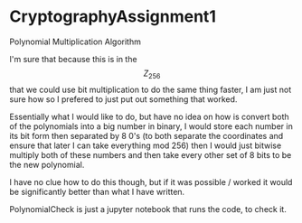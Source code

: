 # CryptographyAssignment1
Polynomial Multiplication Algorithm

I'm sure that because this is in the $$Z_{256}$$ that we could use bit multiplication to do the same thing faster, I am just not sure how so I prefered to just put out something that worked.

Essentially what I would like to do, but have no idea on how is convert both of the polynomials into a big number in binary, I would store each number in its bit form then separated by 8 0's (to both separate the coordinates and ensure that later I can take everything mod 256) then I would just bitwise multiply both of these numbers and then take every other set of 8 bits to be the new polynomial.

I have no clue how to do this though, but if it was possible / worked it would be significantly better than what I have written.

PolynomialCheck is just a jupyter notebook that runs the code, to check it.
